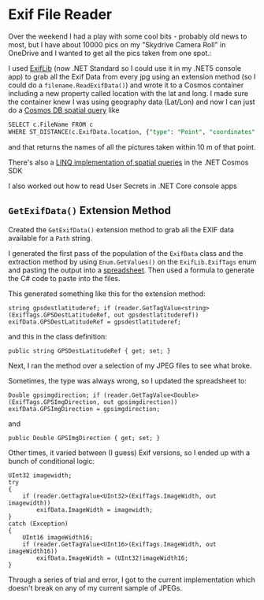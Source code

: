 # Exif File Reader

Over the weekend I had a play with some cool bits - probably old news to most, but I have about 10000 pics on my "Skydrive Camera Roll" in OneDrive and I wanted to get all the pics taken from one spot.:

I used [ExifLib](https://www.nuget.org/packages/ExifLib) (now .NET Standard so I could use it in my .NET5 console app) to grab all the Exif Data from every jpg using an extension method (so I could do a `filename.ReadExifData()`) and wrote it to a Cosmos container including a new property called location with the lat and long. I made sure the container knew I was using geography data (Lat/Lon) and now I can just do a [Cosmos DB spatial query](https://docs.microsoft.com/en-us/azure/cosmos-db/sql-query-geospatial-query) like

``` SQL
SELECT c.FileName FROM c
WHERE ST_DISTANCE(c.ExifData.location, {"type": "Point", "coordinates":[151.555, -33.143]}) < 10
```

and that returns the names of all the pictures taken within 10 m of that point.

There's also a [LINQ implementation of spatial queries](https://docs.microsoft.com/en-us/azure/cosmos-db/sql-query-geospatial-query#linq-querying-in-the-net-sdk) in the .NET Cosmos SDK

I also worked out how to read User Secrets in .NET Core console apps
​​​​​​
## `GetExifData()` Extension Method

Created the `GetExifData()` extension method to grab all the EXIF data available for a `Path` string.

I generated the first pass of the population of the `ExifData` class and the extraction method by using `Enum.GetValues()` on the `ExifLib.ExifTags` enum and pasting the output into a [spreadsheet](./enum.xlsx). Then used a formula to generate the C# code to paste into the files.

This generated something like this for the extension method:

``` CSharp
string gpsdestlatituderef; if (reader.GetTagValue<string>(ExifTags.GPSDestLatitudeRef, out gpsdestlatituderef)) exifData.GPSDestLatitudeRef = gpsdestlatituderef;
```

and this in the class definition:

``` CSharp
public string GPSDestLatitudeRef { get; set; }
```

Next, I ran the method over a selection of my JPEG files to see what broke.

Sometimes, the type was always wrong, so I updated the spreadsheet to:

``` CSharp
Double gpsimgdirection; if (reader.GetTagValue<Double>(ExifTags.GPSImgDirection, out gpsimgdirection)) exifData.GPSImgDirection = gpsimgdirection;
```

and

``` CSharp
public Double GPSImgDirection { get; set; }
```

Other times, it varied between (I guess) Exif versions, so I ended up with a bunch of conditional logic:

``` CSharp
UInt32 imagewidth;
try
{
    if (reader.GetTagValue<UInt32>(ExifTags.ImageWidth, out imagewidth))
        exifData.ImageWidth = imagewidth;
}
catch (Exception)
{
    UInt16 imageWidth16;
    if (reader.GetTagValue<UInt16>(ExifTags.ImageWidth, out imageWidth16))
        exifData.ImageWidth = (UInt32)imageWidth16;
}
```

Through a series of trial and error, I got to the current implementation which doesn't break on any of my current sample of JPEGs.
